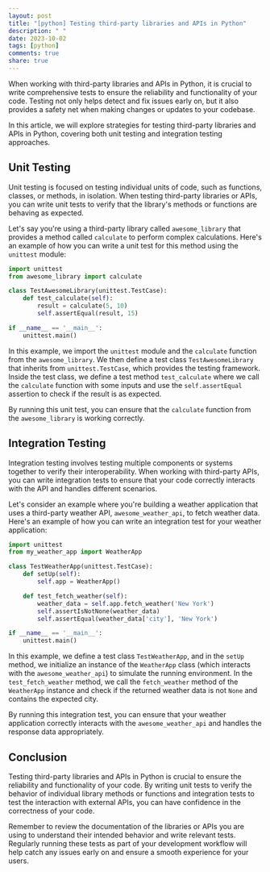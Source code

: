 ```yaml
---
layout: post
title: "[python] Testing third-party libraries and APIs in Python"
description: " "
date: 2023-10-02
tags: [python]
comments: true
share: true
---
```


When working with third-party libraries and APIs in Python, it is crucial to write comprehensive tests to ensure the reliability and functionality of your code. Testing not only helps detect and fix issues early on, but it also provides a safety net when making changes or updates to your codebase.

In this article, we will explore strategies for testing third-party libraries and APIs in Python, covering both unit testing and integration testing approaches.

## Unit Testing

Unit testing is focused on testing individual units of code, such as functions, classes, or methods, in isolation. When testing third-party libraries or APIs, you can write unit tests to verify that the library's methods or functions are behaving as expected.

Let's say you're using a third-party library called `awesome_library` that provides a method called `calculate` to perform complex calculations. Here's an example of how you can write a unit test for this method using the `unittest` module:

```python
import unittest
from awesome_library import calculate

class TestAwesomeLibrary(unittest.TestCase):
    def test_calculate(self):
        result = calculate(5, 10)
        self.assertEqual(result, 15)

if __name__ == '__main__':
    unittest.main()
```

In this example, we import the `unittest` module and the `calculate` function from the `awesome_library`. We then define a test class `TestAwesomeLibrary` that inherits from `unittest.TestCase`, which provides the testing framework. Inside the test class, we define a test method `test_calculate` where we call the `calculate` function with some inputs and use the `self.assertEqual` assertion to check if the result is as expected.

By running this unit test, you can ensure that the `calculate` function from the `awesome_library` is working correctly.

## Integration Testing

Integration testing involves testing multiple components or systems together to verify their interoperability. When working with third-party APIs, you can write integration tests to ensure that your code correctly interacts with the API and handles different scenarios.

Let's consider an example where you're building a weather application that uses a third-party weather API, `awesome_weather_api`, to fetch weather data. Here's an example of how you can write an integration test for your weather application:

```python
import unittest
from my_weather_app import WeatherApp

class TestWeatherApp(unittest.TestCase):
    def setUp(self):
        self.app = WeatherApp()

    def test_fetch_weather(self):
        weather_data = self.app.fetch_weather('New York')
        self.assertIsNotNone(weather_data)
        self.assertEqual(weather_data['city'], 'New York')

if __name__ == '__main__':
    unittest.main()
```

In this example, we define a test class `TestWeatherApp`, and in the `setUp` method, we initialize an instance of the `WeatherApp` class (which interacts with the `awesome_weather_api`) to simulate the running environment. In the `test_fetch_weather` method, we call the `fetch_weather` method of the `WeatherApp` instance and check if the returned weather data is not `None` and contains the expected city.

By running this integration test, you can ensure that your weather application correctly interacts with the `awesome_weather_api` and handles the response data appropriately.

## Conclusion

Testing third-party libraries and APIs in Python is crucial to ensure the reliability and functionality of your code. By writing unit tests to verify the behavior of individual library methods or functions and integration tests to test the interaction with external APIs, you can have confidence in the correctness of your code.

Remember to review the documentation of the libraries or APIs you are using to understand their intended behavior and write relevant tests. Regularly running these tests as part of your development workflow will help catch any issues early on and ensure a smooth experience for your users.